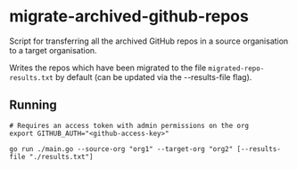 # migrate-archived-github-repos

Script for transferring all the archived GitHub repos in a source organisation to a target organisation.

Writes the repos which have been migrated to the file `migrated-repo-results.txt` by default (can be updated via the --results-file flag).

## Running

```shell
# Requires an access token with admin permissions on the org
export GITHUB_AUTH="<github-access-key>"

go run ./main.go --source-org "org1" --target-org "org2" [--results-file "./results.txt"]
```
